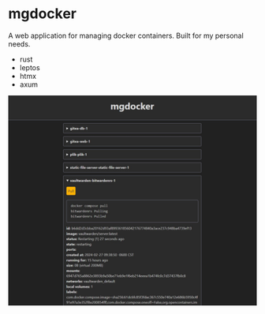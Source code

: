 # mgdocker

A web application for managing docker containers. Built for my personal needs.

- rust
- leptos
- htmx
- axum

![mgdocker](./screenshots/screenshot1.jpg)

